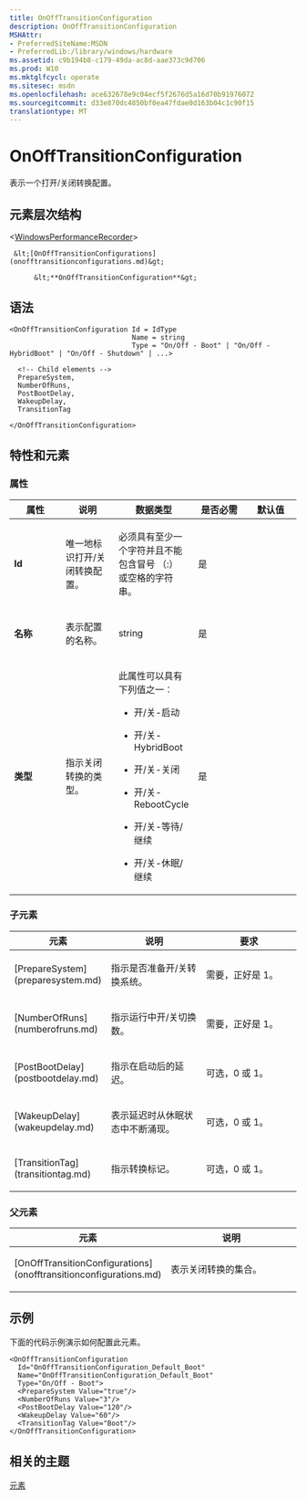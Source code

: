 ```yaml
---
title: OnOffTransitionConfiguration
description: OnOffTransitionConfiguration
MSHAttr:
- PreferredSiteName:MSDN
- PreferredLib:/library/windows/hardware
ms.assetid: c9b194b8-c179-49da-ac8d-aae373c9d706
ms.prod: W10
ms.mktglfcycl: operate
ms.sitesec: msdn
ms.openlocfilehash: ace632678e9c04ecf5f2676d5a16d70b91976072
ms.sourcegitcommit: d33e870dc4850bf0ea47fdae0d163b04c1c90f15
translationtype: MT
---
```

# <a name="onofftransitionconfiguration"></a>OnOffTransitionConfiguration


表示一个打开/关闭转换配置。

## <a name="element-hierarchy"></a>元素层次结构


&lt;[WindowsPerformanceRecorder](windowsperformancerecorder.md)&gt;

     &lt;[OnOffTransitionConfigurations](onofftransitionconfigurations.md)&gt;

          &lt;**OnOffTransitionConfiguration**&gt;

## <a name="syntax"></a>语法


``` syntax
<OnOffTransitionConfiguration Id = IdType
                              Name = string
                              Type = "On/Off - Boot" | "On/Off - HybridBoot" | "On/Off - Shutdown" | ...>

  <!-- Child elements -->
  PrepareSystem,
  NumberOfRuns,
  PostBootDelay,
  WakeupDelay,
  TransitionTag

</OnOffTransitionConfiguration>
```

## <a name="attributes-and-elements"></a>特性和元素


### <a name="attributes"></a>属性

<table>
<colgroup>
<col width="20%" />
<col width="20%" />
<col width="20%" />
<col width="20%" />
<col width="20%" />
</colgroup>
<thead>
<tr class="header">
<th>属性</th>
<th>说明</th>
<th>数据类型</th>
<th>是否必需</th>
<th>默认值</th>
</tr>
</thead>
<tbody>
<tr class="odd">
<td><p><strong>Id</strong></p></td>
<td><p>唯一地标识打开/关闭转换配置。</p></td>
<td><p>必须具有至少一个字符并且不能包含冒号 （:） 或空格的字符串。</p></td>
<td><p>是</p></td>
<td><p></p></td>
</tr>
<tr class="even">
<td><p><strong>名称</strong></p></td>
<td><p>表示配置的名称。</p></td>
<td><p>string</p></td>
<td><p>是</p></td>
<td><p></p></td>
</tr>
<tr class="odd">
<td><p><strong>类型</strong></p></td>
<td><p>指示关闭转换的类型。</p></td>
<td><p>此属性可以具有下列值之一︰</p>
<ul>
<li><p>开/关-启动</p></li>
<li><p>开/关-HybridBoot</p></li>
<li><p>开/关-关闭</p></li>
<li><p>开/关-RebootCycle</p></li>
<li><p>开/关-等待/继续</p></li>
<li><p>开/关-休眠/继续</p></li>
</ul></td>
<td><p>是</p></td>
<td><p></p></td>
</tr>
</tbody>
</table>

 

### <a name="child-elements"></a>子元素

<table>
<colgroup>
<col width="33%" />
<col width="33%" />
<col width="33%" />
</colgroup>
<thead>
<tr class="header">
<th>元素</th>
<th>说明</th>
<th>要求</th>
</tr>
</thead>
<tbody>
<tr class="odd">
<td><p>[PrepareSystem](preparesystem.md)</p></td>
<td><p>指示是否准备开/关转换系统。</p></td>
<td><p>需要，正好是 1。</p></td>
</tr>
<tr class="even">
<td><p>[NumberOfRuns](numberofruns.md)</p></td>
<td><p>指示运行中开/关切换数。</p></td>
<td><p>需要，正好是 1。</p></td>
</tr>
<tr class="odd">
<td><p>[PostBootDelay](postbootdelay.md)</p></td>
<td><p>指示在启动后的延迟。</p></td>
<td><p>可选，0 或 1。</p></td>
</tr>
<tr class="even">
<td><p>[WakeupDelay](wakeupdelay.md)</p></td>
<td><p>表示延迟时从休眠状态中不断涌现。</p></td>
<td><p>可选，0 或 1。</p></td>
</tr>
<tr class="odd">
<td><p>[TransitionTag](transitiontag.md)</p></td>
<td><p>指示转换标记。</p></td>
<td><p>可选，0 或 1。</p></td>
</tr>
</tbody>
</table>

 

### <a name="parent-elements"></a>父元素

<table>
<colgroup>
<col width="50%" />
<col width="50%" />
</colgroup>
<thead>
<tr class="header">
<th>元素</th>
<th>说明</th>
</tr>
</thead>
<tbody>
<tr class="odd">
<td><p>[OnOffTransitionConfigurations](onofftransitionconfigurations.md)</p></td>
<td><p>表示关闭转换的集合。</p></td>
</tr>
</tbody>
</table>

 

## <a name="example"></a>示例


下面的代码示例演示如何配置此元素。

``` syntax
<OnOffTransitionConfiguration
  Id="OnOffTransitionConfiguration_Default_Boot"
  Name="OnOffTransitionConfiguration_Default_Boot"
  Type="On/Off - Boot">
  <PrepareSystem Value="true"/>
  <NumberOfRuns Value="3"/>
  <PostBootDelay Value="120"/>
  <WakeupDelay Value="60"/>
  <TransitionTag Value="Boot"/>
</OnOffTransitionConfiguration>
```

## <a name="related-topics"></a>相关的主题


[元素](elements.md)

 

 







